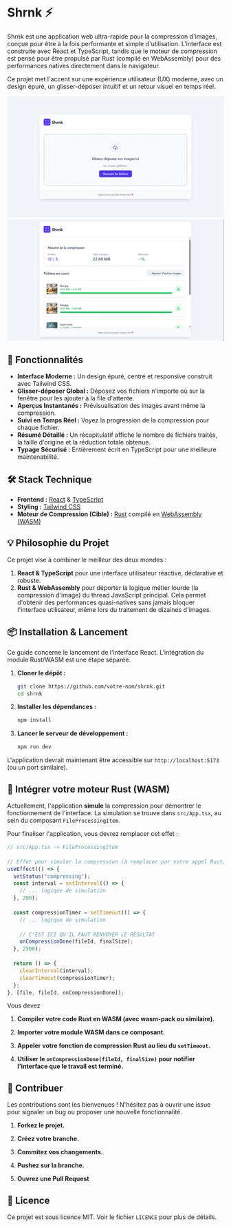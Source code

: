 # Shrnk ⚡

Shrnk est une application web ultra-rapide pour la compression d'images, conçue pour être à la fois performante et simple d'utilisation. L'interface est construite avec React et TypeScript, tandis que le moteur de compression est pensé pour être propulsé par Rust (compilé en WebAssembly) pour des performances natives directement dans le navigateur.

Ce projet met l'accent sur une expérience utilisateur (UX) moderne, avec un design épuré, un glisser-déposer intuitif et un retour visuel en temps réel.

![image](assets/home.png)
![image](assets/run.png)

## 🚀 Fonctionnalités

- **Interface Moderne :** Un design épuré, centré et responsive construit avec Tailwind CSS.
- **Glisser-déposer Global :** Déposez vos fichiers n'importe où sur la fenêtre pour les ajouter à la file d'attente.
- **Aperçus Instantanés :** Prévisualisation des images avant même la compression.
- **Suivi en Temps Réel :** Voyez la progression de la compression pour chaque fichier.
- **Résumé Détaillé :** Un récapitulatif affiche le nombre de fichiers traités, la taille d'origine et la réduction totale obtenue.
- **Typage Sécurisé :** Entièrement écrit en TypeScript pour une meilleure maintenabilité.

## 🛠️ Stack Technique

- **Frontend :** [React](https://react.dev/) & [TypeScript](https://www.typescriptlang.org/)
- **Styling :** [Tailwind CSS](https://tailwindcss.com/)
- **Moteur de Compression (Cible) :** [Rust](https://www.rust-lang.org/) compilé en [WebAssembly (WASM)](https://webassembly.org/)

## 💡 Philosophie du Projet

Ce projet vise à combiner le meilleur des deux mondes :

1.  **React & TypeScript** pour une interface utilisateur réactive, déclarative et robuste.
2.  **Rust & WebAssembly** pour déporter la logique métier lourde (la compression d'image) du thread JavaScript principal. Cela permet d'obtenir des performances quasi-natives sans jamais bloquer l'interface utilisateur, même lors du traitement de dizaines d'images.

## 📦 Installation & Lancement

Ce guide concerne le lancement de l'interface React. L'intégration du module Rust/WASM est une étape séparée.

1.  **Cloner le dépôt :**

    ```bash
    git clone https://github.com/votre-nom/shrnk.git
    cd shrnk
    ```

2.  **Installer les dépendances :**

    ```bash
    npm install
    ```

3.  **Lancer le serveur de développement :**
    ```bash
    npm run dev
    ```

L'application devrait maintenant être accessible sur `http://localhost:5173` (ou un port similaire).

## 🧩 Intégrer votre moteur Rust (WASM)

Actuellement, l'application **simule** la compression pour démontrer le fonctionnement de l'interface. La simulation se trouve dans `src/App.tsx`, au sein du composant `FileProcessingItem`.

Pour finaliser l'application, vous devrez remplacer cet effet :

```typescript
// src/App.tsx -> FileProcessingItem

// Effet pour simuler la compression (à remplacer par votre appel Rust/WASM)
useEffect(() => {
  setStatus("compressing");
  const interval = setInterval(() => {
    // ... logique de simulation
  }, 200);

  const compressionTimer = setTimeout(() => {
    // ... logique de simulation

    // C'EST ICI QU'IL FAUT RENVOYER LE RÉSULTAT
    onCompressionDone(fileId, finalSize);
  }, 2500);

  return () => {
    clearInterval(interval);
    clearTimeout(compressionTimer);
  };
}, [file, fileId, onCompressionDone]);
```

Vous devez

1.  **Compiler votre code Rust en WASM (avec wasm-pack ou similaire).**

2.  **Importer votre module WASM dans ce composant.**

3.  **Appeler votre fonction de compression Rust au lieu du `setTimeout`.**

4.  **Utiliser le `onCompressionDone(fileId, finalSize)` pour notifier l'interface que le travail est terminé.**

## 🤝 Contribuer

Les contributions sont les bienvenues ! N'hésitez pas à ouvrir une issue pour signaler un bug ou proposer une nouvelle fonctionnalité.

1.  **Forkez le projet.**

2.  **Créez votre branche.**

3.  **Commitez vos changements.**

4.  **Pushez sur la branche.**

5.  **Ouvrez une Pull Request**

## 📄 Licence

Ce projet est sous licence MIT. Voir le fichier `LICENCE` pour plus de détails.
